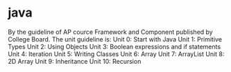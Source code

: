 # java
By the guideline of AP cource Framework and Component published by College Board.
The unit guideline is:
Unit 0: Start with Java
Unit 1: Primitive Types
Unit 2: Using Objects
Unit 3: Boolean expressions and if statements
Unit 4: Iteration
Unit 5: Writing Classes
Unit 6: Array
Unit 7: ArrayList
Unit 8: 2D Array
Unit 9: Inheritance
Unit 10: Recursion
